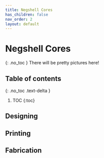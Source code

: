 ```yaml
---
title: Negshell Cores
has_children: false
nav_order: 2
layout: default
---
```


# Negshell Cores
{: .no_toc }
There will be pretty pictures here!

## Table of contents
{: .no_toc .text-delta }

1. TOC
{:toc}

## Designing

## Printing

## Fabrication
